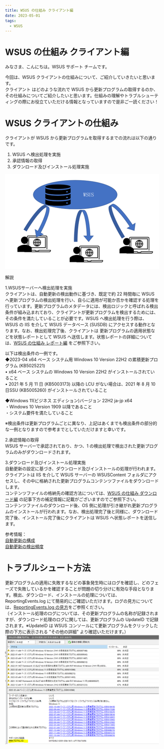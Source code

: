 ```yaml
---
title: WSUS の仕組み クライアント編
date: 2023-05-01
tags:
  - WSUS
---
```


# WSUS の仕組み クライアント編
みなさま、こんにちは。WSUS サポート チームです。

今回は、WSUS クライアントの仕組みについて、ご紹介していきたいと思います。  
クライアント はどのような流れで WSUS から更新プログラムの取得するのか、その仕組みについてご紹介したいと思います。仕組みの理解やトラブルシューティングの際にお役立ていただける情報となっていますので是非ご一読ください！  

# WSUS クライアントの仕組み  

クライアントが WSUS から更新プログラムを取得するまでの流れは以下の通りです。
1. WSUS へ検出処理を実施  
2. 承認情報の取得  
3. ダウンロード及びインストール処理実施  

![](2023-05-01_01/2023-05-01_01_1.png)

解説

1.WSUSサーバーへ検出処理を実施  
クライアントは、自動更新の検出動作に基づき、既定で約 22 時間毎に WSUS へ更新プログラムの検出処理を行い、自らに適用が可能か否かを確認する処理を行っています。更新プログラムのメタデータには、検出ロジックと呼ばれる検出条件が組み込まれており、クライアントが更新プログラムを検出するためには、その条件を満たしていることが必要です。WSUS へ検出処理を行う際は、WSUS の IIS を介して WSUS データベース (SUSDB) にアクセスする動作となります。なお、検出処理完了後、クライアントは 更新プログラムの適用状態などを状態レポートとして WSUS へ送信します。状態レポートの詳細については、[WSUS の仕組み レポート編](https://jpmem.github.io/blog/wsus/2022-07-07_01/)  をご参照下さい。

以下は検出条件の一例です。  
◆2023-04 x64 ベース システム用 Windows 10 Version 22H2 の累積更新プログラム (KB5025221)  
•	x64 ベース システムの Windows 10 Version 22H2 がインストールされていること  
•	2021 年 5 月 11 日 (KB5003173) 以降の LCU がない場合は、2021 年 8 月 10 日SSU (KB5005260) がインストールされていること  

◆Windows 11(ビジネス エディション)バージョン 22H2 ja-jp x64  
・Windows 10 Version 1909 以降であること  
・システム要件を満たしていること  

※検出条件は更新プログラムごとに異なり、上記はあくまでも検出条件の部分的な一例となりますので参考までとしていただけますと幸いです。

2.承認情報の取得  
WSUS サーバーで承認されており、かつ、1 の検出処理で検出された更新プログラムのみがダウンロードされます。

3.ダウンロード及びインストール処理実施  
自動更新の設定に基づき、ダウンロード及びインストールの処理が行われます。  
クライアントは IIS を介して WSUS サーバーの WSUSContent フォルダにアクセスし、その中に格納された更新プログラムコンテンツファイルをダウンロードします。  
コンテンツファイルの格納先の確認方法については、[WSUS の仕組み ダウンロード編](https://jpmem.github.io/blog/wsus/2022-06-06_01/)  の記事下方の補足情報に記載がございますのでご参照下さい。  
コンテンツファイルのダウンロード後、OS 側に処理が引き継がれ更新プログラムのインストールが行われます。なお、検出処理完了後と同様に、ダウンロード完了後、インストール完了後にクライアントは WSUS へ状態レポートを送信します。

参考情報：  
[自動更新の構成](https://learn.microsoft.com/ja-jp/windows-server/administration/windows-server-update-services/deploy/4-configure-group-policy-settings-for-automatic-updates#configure-automatic-updates)  
[自動更新の検出頻度](https://learn.microsoft.com/ja-jp/windows-server/administration/windows-server-update-services/deploy/4-configure-group-policy-settings-for-automatic-updates#automatic-updates-detection-frequency)


# トラブルシュート方法 
更新プログラムの適用に失敗するなどの事象発生時にはログを確認し、どのフェーズで失敗しているかを確認することが問題の切り分けに有効な手段となります。検出、ダウンロード、インストールの処理については、ReportingEvents.log にて簡易的にご確認いただけます。ログの見方については、[ReportingEvents.log の見方](https://jpmem.github.io/blog/wsus/2018-02-02_01/)をご参照ください。  
（インストール処理のログについては、その更新プログラムの名称が記録されますが、ダウンロード処理のログに関しては、更新プログラムの UpdateID で記録されます。※UpdateID は WSUS コンソールにて更新プログラムをクリックした際の下方に表示される "その他の詳細" より確認いただけます。）
![](2023-05-01_01/2023-05-01_01_2.png)

